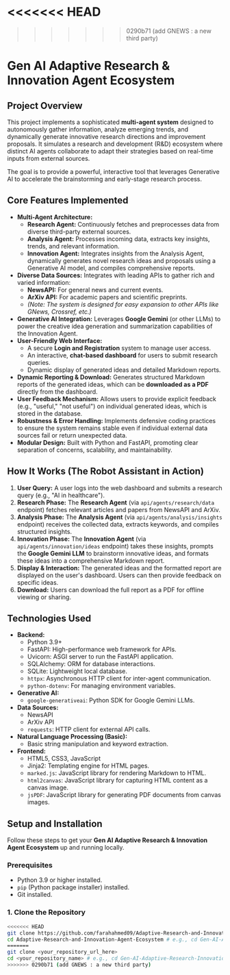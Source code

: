 <<<<<<< HEAD
=======

>>>>>>> 0290b71 (add GNEWS : a new third party)
# Gen AI Adaptive Research & Innovation Agent Ecosystem

## Project Overview

This project implements a sophisticated **multi-agent system** designed to autonomously gather information, analyze emerging trends, and dynamically generate innovative research directions and improvement proposals. It simulates a research and development (R&D) ecosystem where distinct AI agents collaborate to adapt their strategies based on real-time inputs from external sources.

The goal is to provide a powerful, interactive tool that leverages Generative AI to accelerate the brainstorming and early-stage research process.

## Core Features Implemented

* **Multi-Agent Architecture:**
    * **Research Agent:** Continuously fetches and preprocesses data from diverse third-party external sources.
    * **Analysis Agent:** Processes incoming data, extracts key insights, trends, and relevant information.
    * **Innovation Agent:** Integrates insights from the Analysis Agent, dynamically generates novel research ideas and proposals using a Generative AI model, and compiles comprehensive reports.
* **Diverse Data Sources:** Integrates with leading APIs to gather rich and varied information:
    * **NewsAPI:** For general news and current events.
    * **ArXiv API:** For academic papers and scientific preprints.
    * *(Note: The system is designed for easy expansion to other APIs like GNews, Crossref, etc.)*
* **Generative AI Integration:** Leverages **Google Gemini** (or other LLMs) to power the creative idea generation and summarization capabilities of the Innovation Agent.
* **User-Friendly Web Interface:**
    * A secure **Login and Registration** system to manage user access.
    * An interactive, **chat-based dashboard** for users to submit research queries.
    * Dynamic display of generated ideas and detailed Markdown reports.
* **Dynamic Reporting & Download:** Generates structured Markdown reports of the generated ideas, which can be **downloaded as a PDF** directly from the dashboard.
* **User Feedback Mechanism:** Allows users to provide explicit feedback (e.g., "useful," "not useful") on individual generated ideas, which is stored in the database.
* **Robustness & Error Handling:** Implements defensive coding practices to ensure the system remains stable even if individual external data sources fail or return unexpected data.
* **Modular Design:** Built with Python and FastAPI, promoting clear separation of concerns, scalability, and maintainability.

## How It Works (The Robot Assistant in Action)

1.  **User Query:** A user logs into the web dashboard and submits a research query (e.g., "AI in healthcare").
2.  **Research Phase:** The **Research Agent** (via `api/agents/research/data` endpoint) fetches relevant articles and papers from NewsAPI and ArXiv.
3.  **Analysis Phase:** The **Analysis Agent** (via `api/agents/analysis/insights` endpoint) receives the collected data, extracts keywords, and compiles structured insights.
4.  **Innovation Phase:** The **Innovation Agent** (via `api/agents/innovation/ideas` endpoint) takes these insights, prompts the **Google Gemini LLM** to brainstorm innovative ideas, and formats these ideas into a comprehensive Markdown report.
5.  **Display & Interaction:** The generated ideas and the formatted report are displayed on the user's dashboard. Users can then provide feedback on specific ideas.
6.  **Download:** Users can download the full report as a PDF for offline viewing or sharing.

## Technologies Used

* **Backend:**
    * Python 3.9+
    * FastAPI: High-performance web framework for APIs.
    * Uvicorn: ASGI server to run the FastAPI application.
    * SQLAlchemy: ORM for database interactions.
    * SQLite: Lightweight local database.
    * `httpx`: Asynchronous HTTP client for inter-agent communication.
    * `python-dotenv`: For managing environment variables.
* **Generative AI:**
    * `google-generativeai`: Python SDK for Google Gemini LLMs.
* **Data Sources:**
    * NewsAPI
    * ArXiv API
    * `requests`: HTTP client for external API calls.
* **Natural Language Processing (Basic):**
    * Basic string manipulation and keyword extraction.
* **Frontend:**
    * HTML5, CSS3, JavaScript
    * Jinja2: Templating engine for HTML pages.
    * `marked.js`: JavaScript library for rendering Markdown to HTML.
    * `html2canvas`: JavaScript library for capturing HTML content as a canvas image.
    * `jsPDF`: JavaScript library for generating PDF documents from canvas images.

## Setup and Installation

Follow these steps to get your **Gen AI Adaptive Research & Innovation Agent Ecosystem** up and running locally.

### Prerequisites

* Python 3.9 or higher installed.
* `pip` (Python package installer) installed.
* Git installed.

### 1. Clone the Repository

```bash
<<<<<<< HEAD
git clone https://github.com/farahahmed09/Adaptive-Research-and-Innovation-Agent-Ecosystem.git
cd Adaptive-Research-and-Innovation-Agent-Ecosystem # e.g., cd Gen-AI-Adaptive-Research-Innovation-Agent-Ecosystem
=======
git clone <your_repository_url_here>
cd <your_repository_name> # e.g., cd Gen-AI-Adaptive-Research-Innovation-Agent-Ecosystem
>>>>>>> 0290b71 (add GNEWS : a new third party)
